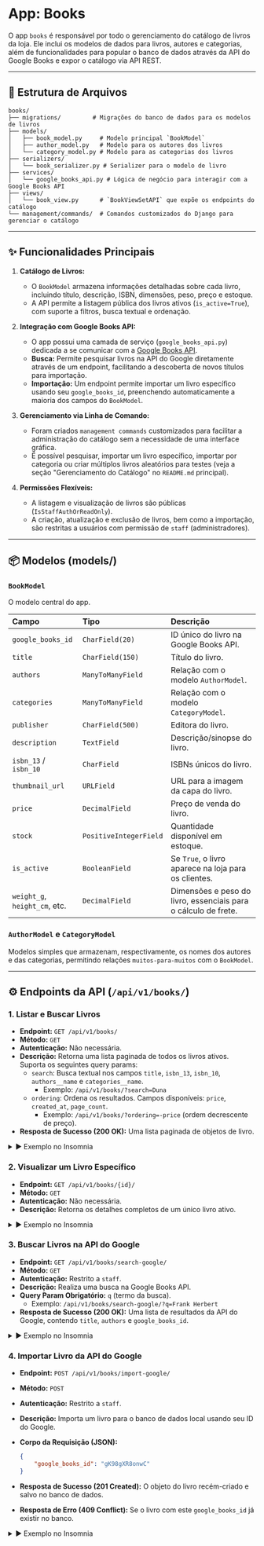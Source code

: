 # App: Books

O app `books` é responsável por todo o gerenciamento do catálogo de livros da loja. Ele inclui os modelos de dados para livros, autores e categorias, além de funcionalidades para popular o banco de dados através da API do Google Books e expor o catálogo via API REST.

---

## 📂 Estrutura de Arquivos

```
books/
├── migrations/         # Migrações do banco de dados para os modelos de livros
├── models/
│   ├── book_model.py     # Modelo principal `BookModel`
│   ├── author_model.py   # Modelo para os autores dos livros
│   └── category_model.py # Modelo para as categorias dos livros
├── serializers/
│   └── book_serializer.py # Serializer para o modelo de livro
├── services/
│   └── google_books_api.py # Lógica de negócio para interagir com a Google Books API
├── views/
│   └── book_view.py      # `BookViewSetAPI` que expõe os endpoints do catálogo
└── management/commands/  # Comandos customizados do Django para gerenciar o catálogo
```

---

## ✨ Funcionalidades Principais

1.  **Catálogo de Livros:**
    *   O `BookModel` armazena informações detalhadas sobre cada livro, incluindo título, descrição, ISBN, dimensões, peso, preço e estoque.
    *   A API permite a listagem pública dos livros ativos (`is_active=True`), com suporte a filtros, busca textual e ordenação.

2.  **Integração com Google Books API:**
    *   O app possui uma camada de serviço (`google_books_api.py`) dedicada a se comunicar com a [Google Books API](https://developers.google.com/books).
    *   **Busca:** Permite pesquisar livros na API do Google diretamente através de um endpoint, facilitando a descoberta de novos títulos para importação.
    *   **Importação:** Um endpoint permite importar um livro específico usando seu `google_books_id`, preenchendo automaticamente a maioria dos campos do `BookModel`.

3.  **Gerenciamento via Linha de Comando:**
    *   Foram criados `management commands` customizados para facilitar a administração do catálogo sem a necessidade de uma interface gráfica.
    *   É possível pesquisar, importar um livro específico, importar por categoria ou criar múltiplos livros aleatórios para testes (veja a seção "Gerenciamento do Catálogo" no `README.md` principal).

4.  **Permissões Flexíveis:**
    *   A listagem e visualização de livros são públicas (`IsStaffAuthOrReadOnly`).
    *   A criação, atualização e exclusão de livros, bem como a importação, são restritas a usuários com permissão de `staff` (administradores).

---

## 📦 Modelos (models/)

### `BookModel`

O modelo central do app.

| Campo | Tipo | Descrição |
| :--- | :--- | :--- |
| `google_books_id` | `CharField(20)` | ID único do livro na Google Books API. |
| `title` | `CharField(150)`| Título do livro. |
| `authors` | `ManyToManyField` | Relação com o modelo `AuthorModel`. |
| `categories` | `ManyToManyField` | Relação com o modelo `CategoryModel`. |
| `publisher` | `CharField(500)`| Editora do livro. |
| `description` | `TextField` | Descrição/sinopse do livro. |
| `isbn_13` / `isbn_10` | `CharField` | ISBNs únicos do livro. |
| `thumbnail_url` | `URLField` | URL para a imagem da capa do livro. |
| `price` | `DecimalField` | Preço de venda do livro. |
| `stock` | `PositiveIntegerField` | Quantidade disponível em estoque. |
| `is_active` | `BooleanField` | Se `True`, o livro aparece na loja para os clientes. |
| `weight_g`, `height_cm`, etc. | `DecimalField` | Dimensões e peso do livro, essenciais para o cálculo de frete. |

### `AuthorModel` e `CategoryModel`

Modelos simples que armazenam, respectivamente, os nomes dos autores e das categorias, permitindo relações `muitos-para-muitos` com o `BookModel`.

---

## ⚙️ Endpoints da API (`/api/v1/books/`)

### 1. **Listar e Buscar Livros**

*   **Endpoint:** `GET /api/v1/books/`
*   **Método:** `GET`
*   **Autenticação:** Não necessária.
*   **Descrição:** Retorna uma lista paginada de todos os livros ativos. Suporta os seguintes query params:
    *   `search`: Busca textual nos campos `title`, `isbn_13`, `isbn_10`, `authors__name` e `categories__name`.
        *   Exemplo: `/api/v1/books/?search=Duna`
    *   `ordering`: Ordena os resultados. Campos disponíveis: `price`, `created_at`, `page_count`.
        *   Exemplo: `/api/v1/books/?ordering=-price` (ordem decrescente de preço).
*   **Resposta de Sucesso (200 OK):** Uma lista paginada de objetos de livro.

<details>
  <summary>▶️ Exemplo no Insomnia</summary>
   <img width="1640" height="891" alt="Image" src="https://github.com/user-attachments/assets/b753e7a7-7df4-4ea2-951a-f0745e06cd73" />
  <!-- Adicione aqui o print da sua requisição no Insomnia -->
</details>

### 2. **Visualizar um Livro Específico**

*   **Endpoint:** `GET /api/v1/books/{id}/`
*   **Método:** `GET`
*   **Autenticação:** Não necessária.
*   **Descrição:** Retorna os detalhes completos de um único livro ativo.

<details>
  <summary>▶️ Exemplo no Insomnia</summary>
   <img width="1636" height="897" alt="Image" src="https://github.com/user-attachments/assets/9b888492-663c-4503-baef-c766ba9e6e4e" />
  <!-- Adicione aqui o print da sua requisição no Insomnia -->
</details>

### 3. **Buscar Livros na API do Google**

*   **Endpoint:** `GET /api/v1/books/search-google/`
*   **Método:** `GET`
*   **Autenticação:** Restrito a `staff`.
*   **Descrição:** Realiza uma busca na Google Books API.
*   **Query Param Obrigatório:** `q` (termo da busca).
    *   Exemplo: `/api/v1/books/search-google/?q=Frank Herbert`
*   **Resposta de Sucesso (200 OK):** Uma lista de resultados da API do Google, contendo `title`, `authors` e `google_books_id`.

<details>
  <summary>▶️ Exemplo no Insomnia</summary>
   <img width="1637" height="890" alt="Image" src="https://github.com/user-attachments/assets/683df79f-a400-4f2d-922f-51d9979a195f" />
  <!-- Adicione aqui o print da sua requisição no Insomnia -->
</details>

### 4. **Importar Livro da API do Google**

*   **Endpoint:** `POST /api/v1/books/import-google/`
*   **Método:** `POST`
*   **Autenticação:** Restrito a `staff`.
*   **Descrição:** Importa um livro para o banco de dados local usando seu ID do Google.
*   **Corpo da Requisição (JSON):**

    ```json
    {
        "google_books_id": "gK98gXR8onwC"
    }
    ```

*   **Resposta de Sucesso (201 Created):** O objeto do livro recém-criado e salvo no banco de dados.
*   **Resposta de Erro (409 Conflict):** Se o livro com este `google_books_id` já existir no banco.

<details>
  <summary>▶️ Exemplo no Insomnia</summary>
   <img width="1635" height="891" alt="Image" src="https://github.com/user-attachments/assets/dc672a90-dc66-4c86-bc4a-68fc8cbd92e2" />
  <!-- Adicione aqui o print da sua requisição no Insomnia -->
</details>

